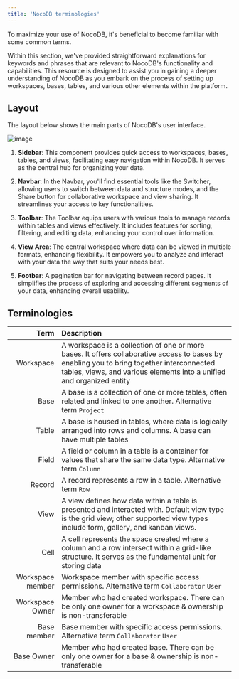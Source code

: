 ```yaml
---
title: 'NocoDB terminologies'
---
```



To maximize your use of NocoDB, it's beneficial to become familiar with some common terms.

Within this section, we've provided straightforward explanations for keywords and phrases that are relevant to NocoDB's functionality and capabilities. This resource is designed to assist you in gaining a deeper understanding of NocoDB as you embark on the process of setting up workspaces, bases, tables, and various other elements within the platform.

[//]: # (TBD : Link)

## Layout

The layout below shows the main parts of NocoDB's user interface.
  
![image](/img/v2/layout-overview.png)

1. **Sidebar**: This component provides quick access to workspaces, bases, tables, and views, facilitating easy navigation within NocoDB. It serves as the central hub for organizing your data.

2. **Navbar**: In the Navbar, you'll find essential tools like the Switcher, allowing users to switch between data and structure modes, and the Share button for collaborative workspace and view sharing. It streamlines your access to key functionalities.

3. **Toolbar**: The Toolbar equips users with various tools to manage records within tables and views effectively. It includes features for sorting, filtering, and editing data, enhancing your control over information.

4. **View Area**: The central workspace where data can be viewed in multiple formats, enhancing flexibility. It empowers you to analyze and interact with your data the way that suits your needs best.

5. **Footbar**: A pagination bar for navigating between record pages. It simplifies the process of exploring and accessing different segments of your data, enhancing overall usability.

[//]: # (1. Sidebar : Contains list of workspaces, bases, tables, views, etc. Helps you navigate between different work components of NocoDB. )
[//]: # (2. Navbar : Contains switcher & share button. Switcher helps you toggle between data mode and structure mode. Share button helps you share your workspace & views with other users.)
[//]: # (3. Toolbar : Contains various tools to help you manage records displayed in your tables, views, etc.)
[//]: # (4. View area : Core area where you can see your data in various views.)
[//]: # (5. Footbar : Pagination bar to help you navigate between pages of records.)

## Terminologies

|             Term | Description                                                                                                                                                                                                        |
|-----------------:|:-------------------------------------------------------------------------------------------------------------------------------------------------------------------------------------------------------------------|
|        Workspace | A workspace is a collection of one or more bases. It offers collaborative access to bases by enabling you to bring together interconnected tables, views, and various elements into a unified and organized entity |
|             Base | A base is a collection of one or more tables, often related and linked to one another. Alternative term `Project`                                                                                                  |
|            Table | A base is housed in tables, where data is logically arranged into rows and columns. A base can have multiple tables                                                                                                |
|            Field | A field or column in a table is a container for values that share the same data type. Alternative term `Column`                                                                                                    |
|           Record | A record represents a row in a table. Alternative term `Row`                                                                                                                                                       |
|             View | A view defines how data within a table is presented and interacted with. Default view type is the grid view; other supported view types include form, gallery, and kanban views.                                   |
|             Cell | A cell represents the space created where a column and a row intersect within a grid-like structure. It serves as the fundamental unit for storing data                                                            |
| Workspace member | Workspace member with specific access permissions. Alternative term `Collaborator` `User`                                                                                                                          |
|  Workspace Owner | Member who had created workspace. There can be only one owner for a workspace & ownership is non-transferable                                                                                                      |
|      Base member | Base member with specific access permissions. Alternative term `Collaborator` `User`                                                                                                                               |
|       Base Owner | Member who had created base. There can be only one owner for a base & ownership is non-transferable                                                                                                                |
